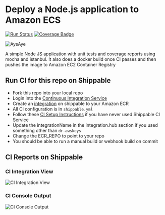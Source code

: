 # Deploy a Node.js application to Amazon ECS

[![Run Status](https://api.shippable.com/projects/591920dcc8458b0700d166f7/badge?branch=master)](https://app.shippable.com/github/devops-recipes/deploy-ecs-unmanaged) [![Coverage Badge](https://api.shippable.com/projects/591920dcc8458b0700d166f7/coverageBadge?branch=master)](https://app.shippable.com/github/devops-recipes/deploy-ecs-unmanaged)

![AyeAye](https://github.com/devops-recipes/deploy-ecs-unmanaged/blob/master/public/resources/images/captain.png)

A simple Node JS application with unit tests and coverage reports using mocha and istanbul. It also does a docker build once CI passes and then pushes the image to Amazon EC2 Container Registry

## Run CI for this repo on Shippable
* Fork this repo into your local repo
* Login into the [Continuous Integration Service](wwww.shippable.com)
* Create an [integration](http://docs.shippable.com/platform/integration/aws-keys/) on shippable to your Amazon ECR
* All CI configuration is in `shippable.yml`
* Follow these [CI Setup Instructions](http://docs.shippable.com/ci/runFirstBuild/) if you have never used Shippable CI Service
* Update the integrationName in the integration.hub section if you used something other than `dr-awskeys`
* Change the ECR_REPO to point to your repo
* You should be able to run a manual build or webhook build on commit

## CI Reports on Shippable

### CI Integration View
![CI Integration View](https://github.com/devops-recipes/deploy-ecs-unmanaged/blob/master/public/resources/images/integration-creation.png)

### CI Console Output
![CI Console Output](https://github.com/devops-recipes/deploy-ecs-unmanaged/blob/master/public/resources/images/console.jpg)
